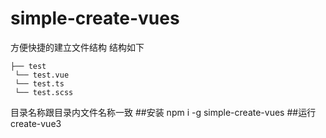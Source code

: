 # simple-create-vues
方便快捷的建立文件结构
结构如下

    ├── test
     └── test.vue
     └── test.ts
     └── test.scss
 目录名称跟目录内文件名称一致
##安装
npm i -g simple-create-vues
##运行
create-vue3

